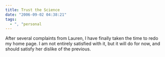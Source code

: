```yaml
---
title: Trust the Science
date: "2006-09-02 04:38:21"
tags:
  - ", "personal
---
```

After several complaints from Lauren, I have finally taken the time to redo my home page.  I am not entirely satisfied with it, but it will do for now, and should satisfy her dislike of the previous.

